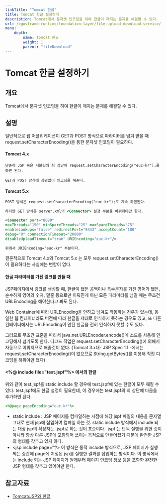 ```yaml
---
linkTitle: "Tomcat 한글"
title: Tomcat 한글 설정하기
description: Tomcat에서 문자셋 인코딩을 하여 한글이 깨지는 문제를 해결할 수 있다.
url: /egovframe-runtime/foundation-layer/file-upload-download-service/file-download/file-download-service-tomcat-encoding/
menu:
    depth:
        name: Tomcat 한글
        weight: 1
        parent: "fileDownload"
---
```

# Tomcat 한글 설정하기

## 개요

Tomcat에서 문자셋 인코딩을 하여 한글이 깨지는 문제를 해결할 수 있다.

## 설명

일반적으로 웹 어플리케이션이 GET과 POST 방식으로 파라미터를 넘겨 받을 때 request.setCharacterEncoding()을 통한 문자셋 인코딩이 필요하다.

#### Tomcat 4.x

```
단순히 JSP 혹은 서블릿의 최 상단에 request.setCharacterEncoding("euc-kr");을 하면 된다. 

GET과 POST 방식에 상관없이 인코딩을 해준다. 
```

#### Tomcat 5.x

```xml
POST 방식은 request.setCharacterEncoding("euc-kr");로 계속 하면된다. 
 
하지만 GET 방식은 server.xml의 <Connector> 설정 부분을 바꿔줘야만 한다. 
 
<Connector port="8080" 
maxThreads="150" minSpareThreads="25" maxSpareThreads="75" 
enableLookups="false" redirectPort="8443" acceptCount="100" 
debug="0" connectionTimeout="20000" 
disableUploadTimeout="true" URIEncoding="euc-kr"/> 
 
위에서 URIEncoding="euc-kr" 부분이다.
```

결론적으로 Tomcat 4.x와 Tomcat 5.x 는 모두 request.setCharacterEncoding()이 필요하다는 사실에는 변함이 없다.

#### 한글 파라미터를 가진 링크를 만들 때

JSP페이지에서 링크를 생성할 때, 한글이 됐든 공백이나 특수문자를 가진 영어가 됐든, 순수하게 영어와 숫자, 밑줄 등으로만 이뤄진게 아닌 모든 파라미터를 넘길 때는 무조건 URLEncoding을 해야한다고 봐도 된다.

Web Container에 따라 URLEncoding을 안하고 넘겨도 작동하는 경우가 있는데, 동일한 웹 컨테이너라도 버전에 따라 한글을 제대로 인식하지 못하는 경우도 있고, 또 다른 컨테이너에서는 URLEncoding이 안된 한글을 전혀 인식하지 못할 수도 있다.

그러므로 무조건 표준을 따라서 java.net.URLEncoder.encode()메 소드를 사용해 인코딩해서 넘기도록 한다. 디코드 작업은 request.setCharacterEncoding()에 의해서 자동으로 이뤄지므로 해줄것이 없다. (Tomcat 3.x대- JSP Spec 1.1 -에서는 request.setCharacterEncoding()이 없으므로 String.getBytes()를 이용해 직접 디코딩을 해줘야만 했다)

#### <%@ include file="test.jspf"%> 에서의 한글 

위와 같이 test.jspf를 static include 할 경우에 test.jspf에 있는 한글이 모두 깨질 수 있다. test.jspf에도 한글 설정이 필요한데, 이 경우에는 test.jspf의 최 상단에 다음을 추가하면 된다.

```jsp
<%@page pageEncoding="euc-kr"%>
```

- static include : JSP 페이지를 컴파일하는 시점에 해당 jspf 파일의 내용을 문자열 그대로 현재 jsp에 삽입하여 컴파일 하는 것. static include 방식에서 include 되는 대상 jsp의 확장자는 .jspf로 하는 것이 표준이다. .jspf 는 단독 실행을 위한 것이 아니라 항상 다른 JSP에 포함되어 쓰이는 목적으로 만들어졌기 때문에 완전한 JSP의 형태를 갖추고 있지 않다. 
- \<jsp:include page=””/> 이 방식은 동적 include 방식으로, JSP 페이지가 실행되는 중간에 page에 지정된 jsp를 실행한 결과를 삽입하는 방식이다. 이 방식에서는 include 되는 JSP 페이지가 원래부터 페이지 인코딩 정보 등을 포함한 완전한 JSP 형태를 갖추고 있어야만 한다.

## 참고자료

- [Tomcat/JSP와 한글](https://okky.kr/articles/57865)